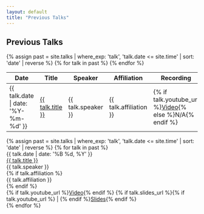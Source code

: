 ```yaml
---
layout: default
title: "Previous Talks"
---
```


<h2>Previous Talks</h2>
<table class="talk-table previous-talks-table">
  <thead>
    <tr><th>Date</th><th>Title</th><th>Speaker</th><th>Affiliation</th><th>Recording</th><th>Slides</th></tr>
  </thead>
  <tbody>
    {% assign past = site.talks | where_exp: 'talk', 'talk.date <= site.time' | sort: 'date' | reverse %}
    {% for talk in past %}
    <tr>
      <td data-label="Date">{{ talk.date | date: '%Y-%m-%d' }}</td>
      <td data-label="Title"><a href="{{ talk.url | relative_url }}">{{ talk.title }}</a></td>
      <td data-label="Speaker">{{ talk.speaker }}</td>
      <td data-label="Affiliation">{{ talk.affiliation }}</td>
      <td data-label="Recording">{% if talk.youtube_url %}<a href="{{ talk.youtube_url }}">Video</a>{% else %}N/A{% endif %}</td>
      <td data-label="Slides">{% if talk.slides_url %}<a href="{{ talk.slides_url }}">Slides</a>{% else %}N/A{% endif %}</td>
    </tr>
    {% endfor %}
  </tbody>
</table>

<div class="previous-talks-cards">
  {% assign past = site.talks | where_exp: 'talk', 'talk.date <= site.time' | sort: 'date' | reverse %}
  {% for talk in past %}
  <div class="talk-card">
    <div class="talk-date">{{ talk.date | date: '%B %d, %Y' }}</div>
    <div class="talk-title"><a href="{{ talk.url | relative_url }}">{{ talk.title }}</a></div>
    <div class="talk-speaker">{{ talk.speaker }}</div>
    {% if talk.affiliation %}<div class="talk-affiliation">{{ talk.affiliation }}</div>{% endif %}
    <div class="talk-links">
      {% if talk.youtube_url %}<a href="{{ talk.youtube_url }}">Video</a>{% endif %}
      {% if talk.slides_url %}{% if talk.youtube_url %} | {% endif %}<a href="{{ talk.slides_url }}">Slides</a>{% endif %}
    </div>
  </div>
  {% endfor %}
</div>
